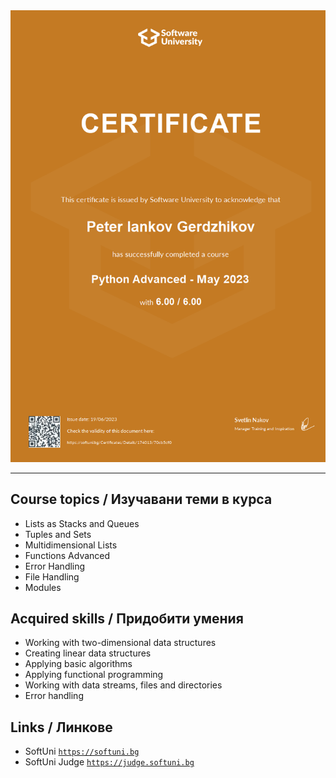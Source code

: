 <div align="center">
  <img src="https://github.com/PowerCell46/Python-Advanced/blob/main/Python%20Advanced%20-%20May%202023%20-%20Peter%20Gerdzhikov%20Certificate.jpeg" alt="Python-Adv-May-2023">
</div>

---

## Course topics / Изучавани теми в курса 

- Lists as Stacks and Queues
- Tuples and Sets
- Multidimensional Lists
- Functions Advanced
- Error Handling
- File Handling
- Modules

## Acquired skills / Придобити умения

- Working with two-dimensional data structures
- Creating linear data structures
- Applying basic algorithms
- Applying functional programming
- Working with data streams, files and directories
- Error handling

## Links / Линкове

- SoftUni 
<a href="https://softuni.bg">`https://softuni.bg`</a>
- SoftUni Judge 
<a href="https://judge.softuni.bg">`https://judge.softuni.bg`</a>
